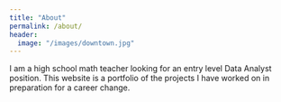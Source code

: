 ```yaml
---
title: "About"
permalink: /about/
header:
  image: "/images/downtown.jpg"
---
```


I am a high school math teacher looking for an entry level Data Analyst position.
This website is a portfolio of the projects I have worked on in preparation for
a career change.
